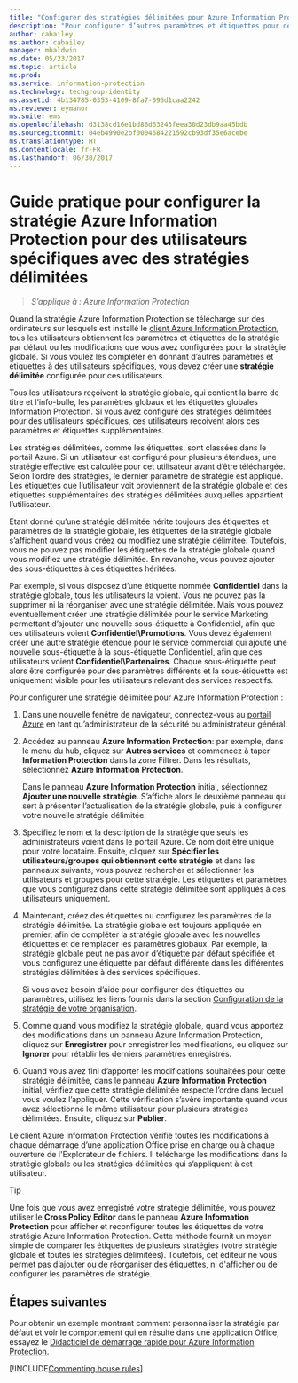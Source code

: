 ```yaml
---
title: "Configurer des stratégies délimitées pour Azure Information Protection"
description: "Pour configurer d’autres paramètres et étiquettes pour des utilisateurs spécifiques, vous devez configurer une stratégie délimitée pour Azure Information Protection."
author: cabailey
ms.author: cabailey
manager: mbaldwin
ms.date: 05/23/2017
ms.topic: article
ms.prod: 
ms.service: information-protection
ms.technology: techgroup-identity
ms.assetid: 4b134785-0353-4109-8fa7-096d1caa2242
ms.reviewer: eymanor
ms.suite: ems
ms.openlocfilehash: d3138cd16e1bd86d63243feea30d23db9aa45bdb
ms.sourcegitcommit: 04eb4990e2bf0004684221592cb93df35e6acebe
ms.translationtype: HT
ms.contentlocale: fr-FR
ms.lasthandoff: 06/30/2017
---
```

# <a name="how-to-configure-the-azure-information-protection-policy-for-specific-users-by-using-scoped-policies"></a>Guide pratique pour configurer la stratégie Azure Information Protection pour des utilisateurs spécifiques avec des stratégies délimitées

>*S’applique à : Azure Information Protection*

Quand la stratégie Azure Information Protection se télécharge sur des ordinateurs sur lesquels est installé le [client Azure Information Protection](https://www.microsoft.com/en-us/download/details.aspx?id=53018), tous les utilisateurs obtiennent les paramètres et étiquettes de la stratégie par défaut ou les modifications que vous avez configurées pour la stratégie globale. Si vous voulez les compléter en donnant d’autres paramètres et étiquettes à des utilisateurs spécifiques, vous devez créer une **stratégie délimitée** configurée pour ces utilisateurs.

Tous les utilisateurs reçoivent la stratégie globale, qui contient la barre de titre et l’info-bulle, les paramètres globaux et les étiquettes globales Information Protection. Si vous avez configuré des stratégies délimitées pour des utilisateurs spécifiques, ces utilisateurs reçoivent alors ces paramètres et étiquettes supplémentaires. 

Les stratégies délimitées, comme les étiquettes, sont classées dans le portail Azure. Si un utilisateur est configuré pour plusieurs étendues, une stratégie effective est calculée pour cet utilisateur avant d’être téléchargée. Selon l’ordre des stratégies, le dernier paramètre de stratégie est appliqué. Les étiquettes que l’utilisateur voit proviennent de la stratégie globale et des étiquettes supplémentaires des stratégies délimitées auxquelles appartient l’utilisateur. 

Étant donné qu’une stratégie délimitée hérite toujours des étiquettes et paramètres de la stratégie globale, les étiquettes de la stratégie globale s’affichent quand vous créez ou modifiez une stratégie délimitée. Toutefois, vous ne pouvez pas modifier les étiquettes de la stratégie globale quand vous modifiez une stratégie délimitée. En revanche, vous pouvez ajouter des sous-étiquettes à ces étiquettes héritées.

Par exemple, si vous disposez d’une étiquette nommée **Confidentiel** dans la stratégie globale, tous les utilisateurs la voient. Vous ne pouvez pas la supprimer ni la réorganiser avec une stratégie délimitée. Mais vous pouvez éventuellement créer une stratégie délimitée pour le service Marketing permettant d’ajouter une nouvelle sous-étiquette à Confidentiel, afin que ces utilisateurs voient **Confidentiel\Promotions**. Vous devez également créer une autre stratégie étendue pour le service commercial qui ajoute une nouvelle sous-étiquette à la sous-étiquette Confidentiel, afin que ces utilisateurs voient **Confidentiel\Partenaires**. Chaque sous-étiquette peut alors être configurée pour des paramètres différents et la sous-étiquette est uniquement visible pour les utilisateurs relevant des services respectifs.


Pour configurer une stratégie délimitée pour Azure Information Protection :

1. Dans une nouvelle fenêtre de navigateur, connectez-vous au [portail Azure](https://portal.azure.com) en tant qu’administrateur de la sécurité ou administrateur général.

2. Accédez au panneau **Azure Information Protection**: par exemple, dans le menu du hub, cliquez sur **Autres services** et commencez à taper **Information Protection** dans la zone Filtrer. Dans les résultats, sélectionnez **Azure Information Protection**. 

    Dans le panneau **Azure Information Protection** initial, sélectionnez **Ajouter une nouvelle stratégie**. S’affiche alors le deuxième panneau qui sert à présenter l’actualisation de la stratégie globale, puis à configurer votre nouvelle stratégie délimitée.

3. Spécifiez le nom et la description de la stratégie que seuls les administrateurs voient dans le portail Azure. Ce nom doit être unique pour votre locataire. Ensuite, cliquez sur **Spécifier les utilisateurs/groupes qui obtiennent cette stratégie** et dans les panneaux suivants, vous pouvez rechercher et sélectionner les utilisateurs et groupes pour cette stratégie. Les étiquettes et paramètres que vous configurez dans cette stratégie délimitée sont appliqués à ces utilisateurs uniquement.

4. Maintenant, créez des étiquettes ou configurez les paramètres de la stratégie délimitée. La stratégie globale est toujours appliquée en premier, afin de compléter la stratégie globale avec les nouvelles étiquettes et de remplacer les paramètres globaux. Par exemple, la stratégie globale peut ne pas avoir d’étiquette par défaut spécifiée et vous configurez une étiquette par défaut différente dans les différentes stratégies délimitées à des services spécifiques.

    Si vous avez besoin d’aide pour configurer des étiquettes ou paramètres, utilisez les liens fournis dans la section [Configuration de la stratégie de votre organisation](configure-policy.md#configuring-your-organizations-policy).

5. Comme quand vous modifiez la stratégie globale, quand vous apportez des modifications dans un panneau Azure Information Protection, cliquez sur **Enregistrer** pour enregistrer les modifications, ou cliquez sur **Ignorer** pour rétablir les derniers paramètres enregistrés. 

6. Quand vous avez fini d’apporter les modifications souhaitées pour cette stratégie délimitée, dans le panneau **Azure Information Protection** initial, vérifiez que cette stratégie délimitée respecte l’ordre dans lequel vous voulez l’appliquer. Cette vérification s’avère importante quand vous avez sélectionné le même utilisateur pour plusieurs stratégies délimitées. Ensuite, cliquez sur **Publier**. 

Le client Azure Information Protection vérifie toutes les modifications à chaque démarrage d’une application Office prise en charge ou à chaque ouverture de l'Explorateur de fichiers. Il télécharge les modifications dans la stratégie globale ou les stratégies délimitées qui s’appliquent à cet utilisateur.

> [!TIP]
> Une fois que vous avez enregistré votre stratégie délimitée, vous pouvez utiliser le **Cross Policy Editor** dans le panneau **Azure Information Protection** pour afficher et reconfigurer toutes les étiquettes de votre stratégie Azure Information Protection. Cette méthode fournit un moyen simple de comparer les étiquettes de plusieurs stratégies (votre stratégie globale et toutes les stratégies délimitées). Toutefois, cet éditeur ne vous permet pas d’ajouter ou de réorganiser des étiquettes, ni d'afficher ou de configurer les paramètres de stratégie.

## <a name="next-steps"></a>Étapes suivantes

Pour obtenir un exemple montrant comment personnaliser la stratégie par défaut et voir le comportement qui en résulte dans une application Office, essayez le [Didacticiel de démarrage rapide pour Azure Information Protection](../get-started/infoprotect-quick-start-tutorial.md).

[!INCLUDE[Commenting house rules](../includes/houserules.md)]
